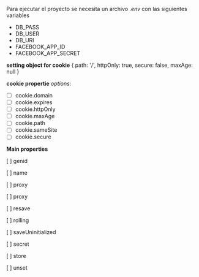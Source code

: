 Para ejecutar el proyecto se necesita un archivo *.env* con las siguientes variables 

- DB_PASS
- DB_USER
- DB_URI
- FACEBOOK_APP_ID
- FACEBOOK_APP_SECRET

**setting object for cookie**
{ path: '/', httpOnly: true, secure: false, maxAge: null }

**cookie propertie**
*options:*
- [ ] cookie.domain
- [ ] cookie.expires
- [ ] cookie.httpOnly
- [ ] cookie.maxAge
- [ ] cookie.path
- [ ] cookie.sameSite
- [ ] cookie.secure

**Main properties**

 [ ] genid 

 [ ] name

 [ ] proxy

 [ ] proxy

 [ ] resave

 [ ] rolling

 [ ] saveUninitialized

 [ ] secret

 [ ] store

 [ ] unset

